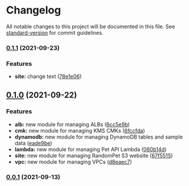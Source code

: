 # Changelog

All notable changes to this project will be documented in this file. See [standard-version](https://github.com/conventional-changelog/standard-version) for commit guidelines.

### [0.1.1](https://github.com/autero1/hugdemo-infrastructure-modules/compare/v0.1.0...v0.1.1) (2021-09-23)


### Features

* **site:** change text ([78e1e06](https://github.com/autero1/hugdemo-infrastructure-modules/commit/78e1e0656d244ebb307cebf305d61f18ff90751f))

## [0.1.0](https://github.com/autero1/hugdemo-infrastructure-modules/compare/v0.0.1...v0.1.0) (2021-09-22)


### Features

* **alb:** new module for managing ALBs ([6cc5e9b](https://github.com/autero1/hugdemo-infrastructure-modules/commit/6cc5e9b7ef21f0297b0a16c425ee92ac5b046e6e))
* **cmk:** new module for managing KMS CMKs ([6fccfda](https://github.com/autero1/hugdemo-infrastructure-modules/commit/6fccfdabf2a63614451db68496737a350a27c66e))
* **dynamodb:** new module for managing DynamoDB tables and sample data ([eade9be](https://github.com/autero1/hugdemo-infrastructure-modules/commit/eade9bea8793088becfe07b0fc1d18761f590135))
* **lambda:** new module for managing Pet API Lambda ([060b14d](https://github.com/autero1/hugdemo-infrastructure-modules/commit/060b14dd258ded886e285ba30283b3b502823198))
* **site:** new module for managing RandomPet S3 website ([67f5515](https://github.com/autero1/hugdemo-infrastructure-modules/commit/67f5515c85c881a118096669052d17cd2240d0ae))
* **vpc:** new module for managing VPCs ([d8eaec7](https://github.com/autero1/hugdemo-infrastructure-modules/commit/d8eaec719ad2dceb60dd439114c1dd4cce6d625a))

### [0.0.1](https://github.com/autero1/hugdemo-infrastructure-modules/compare/v0.0.1-0...v0.0.1) (2021-09-13)
